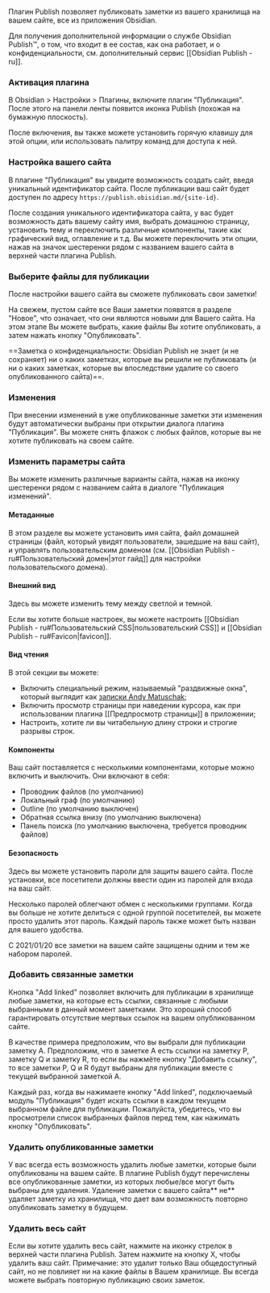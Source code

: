 Плагин Publish позволяет публиковать заметки из вашего хранилища на вашем сайте, все из приложения Obsidian.

Для получения дополнительной информации о службе Obsidian Publish™, о том, что входит в ее состав, как она работает, и о конфиденциальности, см. дополнительный сервис [[Obsidian Publish - ru]].

### Активация плагина

В Obsidian > Настройки > Плагины, включите плагин "Публикация". После этого на панели ленты появится иконка Publish (похожая на бумажную плоскость).

После включения, вы также можете установить горячую клавишу для этой опции, или использовать палитру команд для доступа к ней.

### Настройка вашего сайта

В плагине "Публикация" вы увидите возможность создать сайт, введя уникальный идентификатор сайта. После публикации ваш сайт будет доступен по адресу `https://publish.obisidian.md/{site-id}`.

После создания уникального идентификатора сайта, у вас будет возможность дать вашему сайту имя, выбрать домашнюю страницу, установить тему и переключить различные компоненты, такие как графический вид, оглавление и т.д. Вы можете переключить эти опции, нажав на значок шестеренки рядом с названием вашего сайта в верхней части плагина Publish.

### Выберите файлы для публикации

После настройки вашего сайта вы сможете публиковать свои заметки!

На свежем, пустом сайте все Ваши заметки появятся в разделе "Новое", что означает, что они являются новыми для Вашего сайта. На этом этапе Вы можете выбрать, какие файлы Вы хотите опубликовать, а затем нажать кнопку "Опубликовать".

==Заметка о конфиденциальности: Obsidian Publish не знает (и не сохраняет) ни о каких заметках, которые вы решили не публиковать (и ни о каких заметках, которые вы впоследствии удалите со своего опубликованного сайта)==.

### Изменения

При внесении изменений в уже опубликованные заметки эти изменения будут автоматически выбраны при открытии диалога плагина "Публикация". Вы можете снять флажок с любых файлов, которые вы не хотите публиковать на своем сайте.

### Изменить параметры сайта

Вы можете изменить различные варианты сайта, нажав на иконку шестеренки рядом с названием сайта в диалоге "Публикация изменений".

#### Метаданные

В этом разделе вы можете установить имя сайта, файл домашней страницы (файл, который увидят пользователи, зашедшие на ваш сайт), и управлять пользовательским доменом (см. [[Obsidian Publish - ru#Пользовательский домен|этот гайд]] для настройки пользовательского домена).

#### Внешний вид

Здесь вы можете изменить тему между светлой и темной.

Если вы хотите больше настроек, вы можете настроить [[Obsidian Publish - ru#Пользовательский CSS|пользовательский CSS]] и [[Obsidian Publish - ru#Favicon|favicon]].

#### Вид чтения

В этой секции вы можете:

- Включить специальный режим, называемый "раздвижные окна", который выглядит как [записки Andy Matuschak](https://notes.andymatuschak.org/);
- Включить просмотр страницы при наведении курсора, как при использовании плагина [[Предпросмотр страницы]] в приложении;
- Настроить, хотите ли вы читабельную длину строки и строгие разрывы строк.

#### Компоненты

Ваш сайт поставляется с несколькими компонентами, которые можно включить и выключить. Они включают в себя:

- Проводник файлов (по умолчанию)
- Локальный граф (по умолчанию)
- Outline (по умолчанию выключен)
- Обратная ссылка внизу (по умолчанию выключена)
- Панель поиска (по умолчанию выключена, требуется проводник файлов)

#### Безопасность

Здесь вы можете установить пароли для защиты вашего сайта. После установки, все посетители должны ввести один из паролей для входа на ваш сайт.

Несколько паролей облегчают обмен с несколькими группами. Когда вы больше не хотите делиться с одной группой посетителей, вы можете просто удалить этот пароль. Каждый пароль также может быть назван для вашего удобства.

С 2021/01/20 все заметки на вашем сайте защищены одним и тем же набором паролей.

### Добавить связанные заметки

Кнопка "Add linked" позволяет включить для публикации в хранилище любые заметки, на которые есть ссылки, связанные с любыми выбранными в данный момент заметками. Это хороший способ гарантировать отсутствие мертвых ссылок на вашем опубликованном сайте.

В качестве примера предположим, что вы выбрали для публикации заметку А. Предположим, что в заметке A есть ссылки на заметку P, заметку Q и заметку R, то если вы нажмёте кнопку "Добавить ссылку", то все заметки P, Q и R будут выбраны для публикации вместе с текущей выбранной заметкой A.

Каждый раз, когда вы нажимаете кнопку "Add linked", подключаемый модуль "Публикация" будет искать ссылки в каждом текущем выбранном файле для публикации. Пожалуйста, убедитесь, что вы просмотрели список выбранных файлов перед тем, как нажимать кнопку "Опубликовать".

### Удалить опубликованные заметки

У вас всегда есть возможность удалить любые заметки, которые были опубликованы на вашем сайте. В плагине Publish будут перечислены все опубликованные заметки, из которых любые/все могут быть выбраны для удаления. Удаление заметки с вашего сайта** не** удаляет заметку из хранилища, что дает вам возможность повторно опубликовать заметку в будущем.

### Удалить весь сайт

Если вы хотите удалить весь сайт, нажмите на иконку стрелок в верхней части плагина Publish. Затем нажмите на кнопку X, чтобы удалить ваш сайт. Примечание: это удалит только Ваш общедоступный сайт, но не повлияет ни на какие файлы в Вашем хранилище. Вы всегда можете выбрать повторную публикацию своих заметок. 